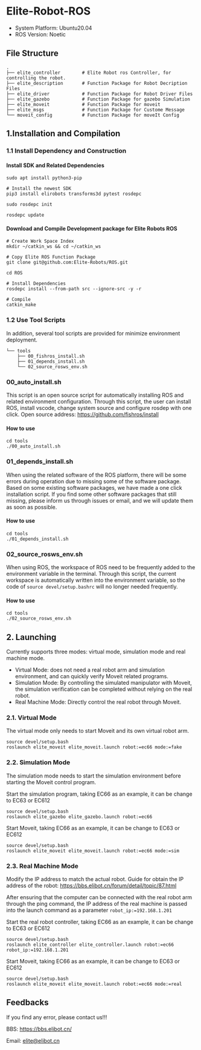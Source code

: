 # Elite-Robot-ROS

- System Platform: Ubuntu20.04 
- ROS Version: Noetic

## File Structure

```
.
├── elite_controller		# Elite Robot ros Controller, for controlling the robot.
├── elite_description		# Function Package for Robot Decription Files
├── elite_driver			# Function Package for Robot Driver Files
├── elite_gazebo			# Function Package for gazebo Simulation
├── elite_moveit			# Function Package for moveit
├── elite_msgs				# Function Package for Custome Message
└── moveit_config			# Function Package for moveIt Config
```

## 1.Installation and Compilation

### 1.1 Install Dependency and Construction

#### Install SDK and Related Dependencies

```
sudo apt install python3-pip

# Install the newest SDK
pip3 install elirobots transforms3d pytest rosdepc

sudo rosdepc init

rosdepc update
```

####  Download and Compile Development package for Elite Robots ROS

```
# Create Work Space Index
mkdir ~/catkin_ws && cd ~/catkin_ws

# Copy Elite ROS Function Package
git clone git@github.com:Elite-Robots/ROS.git

cd ROS

# Install Dependencies
rosdepc install --from-path src --ignore-src -y -r

# Compile
catkin_make
```

### 1.2 Use Tool Scripts

In addition, several tool scripts are provided for minimize environment deployment.

```
└── tools
    ├── 00_fishros_install.sh
    ├── 01_depends_install.sh
    └── 02_source_rosws_env.sh
```

### 00_auto_install.sh

This script is an open source script for automatically installing ROS and related environment configuration. Through this script, the user can install ROS, install vscode, change system source and configure rosdep with one click. Open source address: https://github.com/fishros/install

#### How to use

```
cd tools
./00_auto_install.sh
```

### 01_depends_install.sh

When using the related software of the ROS platform, there will be some errors during operation due to missing some of the software package. Based on some existing software packages, we have made a one click installation script. If you find some other software packages that still missing, please inform us through issues or email, and we will update them as soon as possible.

#### How to use

```
cd tools
./01_depends_install.sh
```

### 02_source_rosws_env.sh

When using ROS, the workspace of ROS need to be frequently added to the environment variable in the terminal. Through this script, the current workspace is automatically written into the environment variable, so the code of `source devel/setup.bashrc` will no longer needed frequently.

#### How to use

```
cd tools
./02_source_rosws_env.sh
```

## 2. Launching

Currently supports three modes: virtual mode, simulation mode and real machine mode.

- Virtual Mode: does not need a real robot arm and simulation environment, and can quickly verify Moveit related programs. 
- Simulation Mode: By controlling the simulated manipulator with Moveit, the simulation verification can be completed without relying on the real robot.
- Real Machine Mode: Directly control the real robot through Moveit.

### 2.1. Virtual Mode

The virtual mode only needs to start Moveit and its own virtual robot arm.

```
source devel/setup.bash
roslaunch elite_moveit elite_moveit.launch robot:=ec66 mode:=fake 
```
### 2.2. Simulation Mode

The simulation mode needs to start the simulation environment before starting the Moveit control program.

Start the simulation program, taking EC66 as an example, it can be change to EC63 or EC612

```
source devel/setup.bash
roslaunch elite_gazebo elite_gazebo.launch robot:=ec66
```

Start Moveit, taking EC66 as an example, it can be change to EC63 or EC612

```
source devel/setup.bash
roslaunch elite_moveit elite_moveit.launch robot:=ec66 mode:=sim 
```

### 2.3. Real Machine Mode

Modify the IP address to match the actual robot. Guide for obtain the IP address of the robot: https://bbs.elibot.cn/forum/detail/topic/87.html

After ensuring that the computer can be connected with the real robot arm through the ping command, the IP address of the real machine is passed into the launch command as a parameter `robot_ip:=192.168.1.201 `

Start the real robot controller, taking EC66 as an example, it can be change to EC63 or EC612

```
source devel/setup.bash
roslaunch elite_controller elite_controller.launch robot:=ec66 robot_ip:=192.168.1.201 
```

Start Moveit, taking EC66 as an example, it can be change to EC63 or EC612

```
source devel/setup.bash
roslaunch elite_moveit elite_moveit.launch robot:=ec66 mode:=real 
```

## Feedbacks

If you find any error, please contact us!!!

BBS: https://bbs.elibot.cn/

Email: elite@elibot.cn